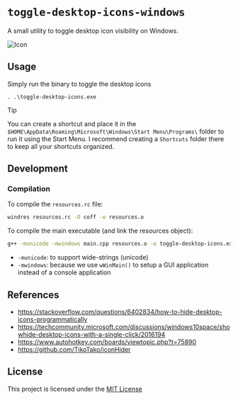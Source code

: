 # `toggle-desktop-icons-windows`

A small utility to toggle desktop icon visibility on Windows.

![Icon](./resources/icon.ico)

## Usage

Simply run the binary to toggle the desktop icons

```
. .\toggle-desktop-icons.exe
```

> [!TIP]
>
> You can create a shortcut and place it in the `$HOME\AppData\Roaming\Microsoft\Windows\Start Menu\Programs\` folder to run it using the Start Menu. I recommend creating a `Shortcuts` folder there to keep all your shortcuts organized.

## Development

### Compilation

To compile the `resources.rc` file:

```sh
windres resources.rc -O coff -o resources.o
```

To compile the main executable (and link the resources object):

```sh
g++ -municode -mwindows main.cpp resources.o -o toggle-desktop-icons.exe
```

- `-municode`: to support wide-strings (unicode)
- `-mwindows`: because we use `wWinMain()` to setup a GUI application instead of a console application

## References

- https://stackoverflow.com/questions/6402834/how-to-hide-desktop-icons-programmatically
- https://techcommunity.microsoft.com/discussions/windows10space/showhide-desktop-icons-with-a-single-click/2016194
- https://www.autohotkey.com/boards/viewtopic.php?t=75890
- https://github.com/TikoTako/iconHider

## License

This project is licensed under the [MIT License](./LICENSE)
